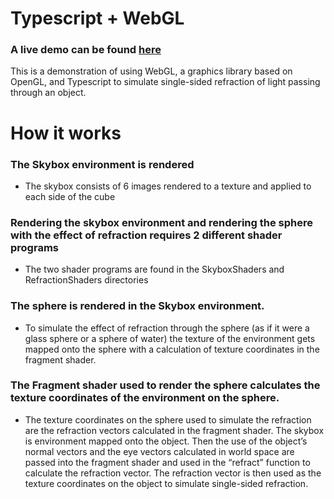 # Typescript + WebGL
### A live demo can be found [here](https://kkrohn18.github.io/RefractionDemo/index.html)

This is a demonstration of using WebGL, a graphics library based on OpenGL, and Typescript to simulate single-sided refraction of light passing through an object.

# How it works
### The Skybox environment is rendered
- The skybox consists of 6 images rendered to a texture and applied to each side of the cube

### Rendering the skybox environment and rendering the sphere with the effect of refraction requires 2 different shader programs 
- The two shader programs are found in the SkyboxShaders and RefractionShaders directories

### The sphere is rendered in the Skybox environment.
- To simulate the effect of refraction through the sphere (as if it were a glass sphere or a sphere of water) the texture of the environment gets mapped onto the sphere with a calculation of texture coordinates in the fragment shader.

### The Fragment shader used to render the sphere calculates the texture coordinates of the environment on the sphere.
- The texture coordinates on the sphere used to simulate the refraction are the
refraction vectors calculated in the fragment shader. The skybox is environment mapped onto the object. Then the use of the object’s normal vectors and the eye vectors calculated in world space are passed into the fragment shader and used in the “refract” function to calculate the refraction vector. The refraction vector is then used as the texture coordinates on the object to simulate single-sided refraction.


